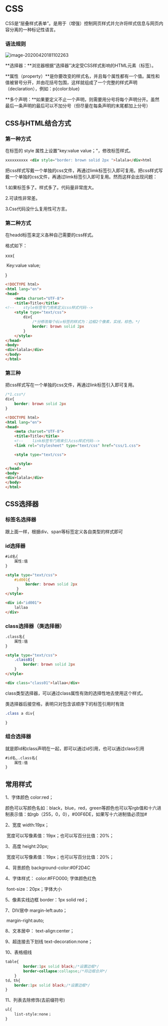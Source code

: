 # CSS

CSS是“层叠样式表单”。是用于（增强）控制网页样式并允许将样式信息与网页内容分离的一种标记性语言。

### 语法规则

![image-20200420181102263](https://gitee.com/zero049/MyNoteImages/raw/master/image-20200420181102263.png)

**选择器：**浏览器根据“选择器”决定受CSS样式影响的HTML元素（标签）。

**属性（property）**是你要改变的样式名，并且每个属性都有一个值。属性和值被冒号分开，并由花括号包围，这样就组成了一个完整的样式声明（declaration），例如：p{color:blue}

**多个声明：**如果要定义不止一个声明，则需要用分号将每个声明分开。虽然最后一条声明的最后可以不加分号（但尽量在每条声明的末尾都加上分号）

## CSS与HTML结合方式

### 第一种方式

在标签的 style 属性上设置"key:value value；"，修改标签样式。

```html
xxxxxxxxxx <div style="border: brown solid 2px ">lalala</div>html
```

把css样式写戴一个单独的css文件，再通过limk标签引入即可复用。把css样式写戴一个单独的css文件，再通过limk标签引入即可复用。然而这样会出现问题：

1.如果标签多了。样式多了。代码量非常庞大。

2.可读性非常差。

3.Css代码没什么复用性可方言。

### 第二种方式

在headd标签来定义各种自己需要的css样式。

格式如下：

xxx{

​	Key:value value;

}

```html
<!DOCTYPE html>
<html lang="en">
<head>
    <meta charset="UTF-8">
    <title>Title</title>
<!--    style标签专门用来定义css样式代码-->
    <style type="text/css">
        div{
            /*分修改每个div标签的样式为：边框2个像素，实线，棕色。*/            
            border: brown solid 2px
        }
    </style>
</head>
<body>
<div>lalala</div>
</body>
</html>
```

### 第三种

把css样式写在一个单独的css文件，再通过link标签引入即可复用。

```css
/*1.css*/
div{
  	border: brown solid 2px
}
```

```html
<!DOCTYPE html>
<html lang="en">
<head>
    <meta charset="UTF-8">
    <title>Title</title>
    <!--    link标签专门用来引入css样式代码-->
    <link rel="stylesheet" type="text/css" href="css/1.css">

    <style type="text/css">

    </style>
</head>
<body>
<div>lalala</div>
</body>
</html>
```

## CSS选择器

### 标签名选择器

跟上面一样，根据div、span等标签定义各自类型的样式即可

### id选择器

```html
#id名{
	属性:值
}

<style type="text/css">
    #id001{
         border: brown solid 2px
     }
</style>

<div id="id001">
    lallaa
</div>
```

### class选择器（类选择器）

```html
.class名{
	属性:值
}

<style type="text/css">
    .class01{
        border: brown solid 2px
    }
</style>

<div class="class01">lallaa</div>
```

class类型选择器，可以通过class属性有效的选择性地去使用这个样式。

类选择器后接空格，表明只对包含该顺序下的标签引用时有效

```css
.class a div{
    
}
```



### 组合选择器

就是即id和class声明在一起，即可以通过id引用，也可以通过class引用

```html
#id名,.class名{
	属性:值
}
```



## 常用样式

1、字体颜色
	color:red；

颜色可以写颜色名如：black，blue，red，green等颜色也可以写rgb值和十六进制表示值：如rgb（255，0，0），#00F6DE，如果写十六进制值必须加#

2、宽度
	width:19px；

​	宽度可以写像素值：19px；也可以写百分比值：20%；

3、高度
	height:20px;

​	宽度可以写像素值：19px；也可以写百分比值：20%；

4、背景颜色
	background-color:#0F2D4C

4、字体样式：
	color:#FFO000;      字体颜色红色

​	font-size：20px；字体大小

5、像素实线边框
	border：1px solid red；

7、DIV居中
	margin-left:auto；

​	margin-right:auto;

8、文本居中：
	text-align:center；

9、超连接去下划线
	text-decoration:none；

10、表格细线

```css
table{
		border:1px solid black;/*设置边框*/
		border-collapse:collapse;/*将边框合并*/
	}
td，th{
	border:1px solid black;/*设置边框*/
}
```

11、列表去除修饰(去前缀符号)

```html
ul{
	list-style:none；
}
```



